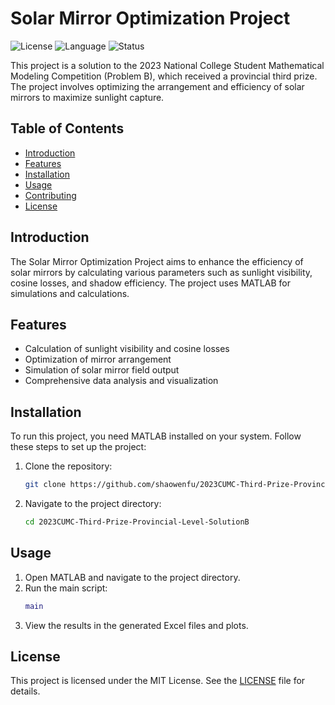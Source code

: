 # Solar Mirror Optimization Project

![License](https://img.shields.io/badge/license-MIT-blue.svg)
![Language](https://img.shields.io/badge/language-MATLAB-orange.svg)
![Status](https://img.shields.io/badge/status-Completed-green.svg)

This project is a solution to the 2023 National College Student Mathematical Modeling Competition (Problem B), which received a provincial third prize. The project involves optimizing the arrangement and efficiency of solar mirrors to maximize sunlight capture.

## Table of Contents

- [Introduction](#introduction)
- [Features](#features)
- [Installation](#installation)
- [Usage](#usage)
- [Contributing](#contributing)
- [License](#license)

## Introduction

The Solar Mirror Optimization Project aims to enhance the efficiency of solar mirrors by calculating various parameters such as sunlight visibility, cosine losses, and shadow efficiency. The project uses MATLAB for simulations and calculations.

## Features

- Calculation of sunlight visibility and cosine losses
- Optimization of mirror arrangement
- Simulation of solar mirror field output
- Comprehensive data analysis and visualization

## Installation

To run this project, you need MATLAB installed on your system. Follow these steps to set up the project:

1. Clone the repository:
   ```bash
   git clone https://github.com/shaowenfu/2023CUMC-Third-Prize-Provincial-Level-SolutionB.git
   ```
2. Navigate to the project directory:
   ```bash
   cd 2023CUMC-Third-Prize-Provincial-Level-SolutionB
   ```

## Usage

1. Open MATLAB and navigate to the project directory.
2. Run the main script:
   ```matlab
   main
   ```
3. View the results in the generated Excel files and plots.

## License

This project is licensed under the MIT License. See the [LICENSE](LICENSE) file for details.
